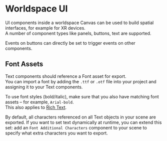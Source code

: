 # Worldspace UI

UI components inside a worldspace Canvas can be used to build spatial interfaces, for example for XR devices.  
A number of component types like panels, buttons, text are supported.  

Events on buttons can directly be set to trigger events on other components.  

## Font Assets

Text components should reference a Font asset for export.  
You can import a font by adding the `.ttf` or `.otf` file into your project and assigning it to your Text components.  

To use font styles (bold/italic), make sure that you also have matching font assets – for example, `Arial-bold`.  
This also applies to [Rich Text](https://docs.unity3d.com/Packages/com.unity.ugui@1.0/manual/StyledText.html). 

By default, all characters referenced on all Text objects in your scene are exported. If you want to set text dynamically at runtime, you can extend this set:  add an `Font Additional Characters` component to your scene to specify what extra characters you want to export.  
